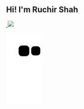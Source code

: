 ## Hi! I'm Ruchir Shah

 <div>
  <a href="https://github.com/TheRuchirShah">
   <img height="200em" src="https://github-readme-stats.anuraghazra1.vercel.app/api?username=TheRuchirShah&include_all_commits=true&count_private=true&show_icons=true&theme=dracula" alt="" />
  <img height="200em" src="https://github-readme-stats.vercel.app/api/top-langs/?username=TheRuchirShah&layout=compact&langs_count=10&theme=dracula"/>
</div>

  ![Snake animation](https://github.com/TheRuchirShah/TheRuchirShah/blob/output/github-contribution-grid-snake.svg)
